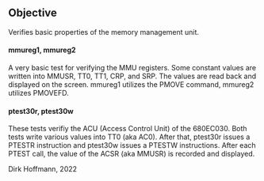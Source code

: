 ## Objective

Verifies basic properties of the memory management unit.

#### mmureg1, mmureg2

A very basic test for verifying the MMU registers. Some constant values are written into MMUSR, TT0, TT1, CRP, and SRP. The values are read back and displayed on the screen. mmureg1 utilizes the PMOVE command, mmureg2 utilizes PMOVEFD.

#### ptest30r, ptest30w

These tests verifiy the ACU (Access Control Unit) of the 680EC030. Both tests write various values into TT0 (aka AC0). After that, ptest30r issues a PTESTR instruction and ptest30w issues a PTESTW instructions. After each PTEST call, the value of the ACSR (aka MMUSR) is recorded and displayed.


Dirk Hoffmann, 2022
